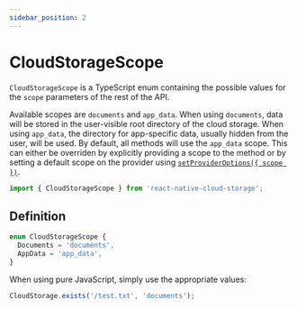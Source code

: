 ```yaml
---
sidebar_position: 2
---
```


# CloudStorageScope

`CloudStorageScope` is a TypeScript enum containing the possible values for the `scope` parameters of the rest of the API.

Available scopes are `documents` and `app_data`. When using `documents`, data will be stored in the user-visible root directory of the cloud storage. When using `app_data`, the directory for app-specific data, usually hidden from the user, will be used. By default, all methods will use the `app_data` scope. This can either be overriden by explicitly providing a scope to the method or by setting a default scope on the provider using [`setProviderOptions({ scope })`](../CloudStorage#setprovideroptionsprovider-options).

```ts
import { CloudStorageScope } from 'react-native-cloud-storage';
```

## Definition

```ts
enum CloudStorageScope {
  Documents = 'documents',
  AppData = 'app_data',
}
```

When using pure JavaScript, simply use the appropriate values:

```js
CloudStorage.exists('/test.txt', 'documents');
```
